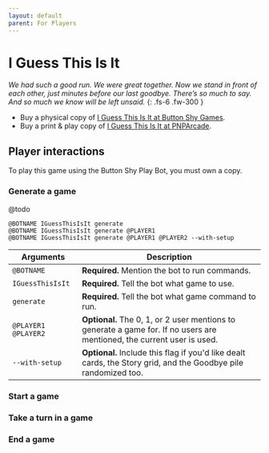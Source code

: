 ```yaml
---
layout: default
parent: For Players
---
```


# I Guess This Is It

_We had such a good run. We were great together. Now we stand in front of each
other, just minutes before our last goodbye. There’s so much to say. And so
much we know will be left unsaid._
{: .fs-6 .fw-300 }

* Buy a physical copy of [I Guess This Is It at Button Shy Games](https://buttonshygames.com/products/i-guess-this-is-it-1).
* Buy a print & play copy of [I Guess This Is It at PNPArcade](https://www.pnparcade.com/products/i-guess-this-is-it).

## Player interactions

To play this game using the Button Shy Play Bot, you must own a copy.

### Generate a game

@todo

```
@BOTNAME IGuessThisIsIt generate
@BOTNAME IGuessThisIsIt generate @PLAYER1
@BOTNAME IGuessThisIsIt generate @PLAYER1 @PLAYER2 --with-setup
```

| Arguments           | Description                                                                                                             |
|---------------------|-------------------------------------------------------------------------------------------------------------------------|
| `@BOTNAME`          | **Required.** Mention the bot to run commands.                                                                          |
| `IGuessThisIsIt`    | **Required.** Tell the bot what game to use.                                                                            |
| `generate`          | **Required.** Tell the bot what game command to run.                                                                    |
| `@PLAYER1 @PLAYER2` | **Optional.** The 0, 1, or 2 user mentions to generate a game for. If no users are mentioned, the current user is used. |
| `--with-setup`      | **Optional.** Include this flag if you'd like dealt cards, the Story grid, and the Goodbye pile randomized too.         |

### Start a game

### Take a turn in a game

### End a game
